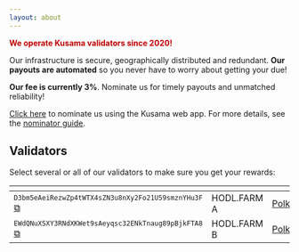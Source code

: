```yaml
---
layout: about
---
```


<span style="color:#bf0000;font-weight:bold;">We operate Kusama validators since 2020!</span>

<script src="{{ base.url | prepend: site.url }}/assets/js/clipboard-polyfill.promise.js"></script>
Our infrastructure is secure, geographically distributed and redundant. **Our payouts are automated** so you never have to worry about getting your due!

**Our fee is currently 3%**. Nominate us for timely payouts and unmatched reliability!

[Click here](https://polkadot.js.org/apps/#/staking/targets?rpc=wss%3A%2F%2Fkusama-rpc.polkadot.io&filter=%F0%9F%90%91%20HODL.FARM%20%F0%9F%90%91) to nominate us using the Kusama web app. For more details, see the [nominator guide](https://wiki.polkadot.network/docs/en/learn-nominator).

## Validators


Select several or all of our validators to make sure you get your rewards:

| <!-- --> |  <!-- --> |  <!-- -->  | <!-- --> | 
|----------|-----------|------------|----------|
| <code style="font-size:75%;">D3bm5eAeiRezwZp4tWTX4sZN3u8nXy2Fo21U59smznYHu3F</code>  <a href="#!" onclick="clipboard.writeText('D3bm5eAeiRezwZp4tWTX4sZN3u8nXy2Fo21U59smznYHu3F');">⧉</a> | HODL.FARM A | [Polkascan](https://polkascan.io/kusama/account/D3bm5eAeiRezwZp4tWTX4sZN3u8nXy2Fo21U59smznYHu3F) | [Polkadot.js](https://polkadot.js.org/apps/#/staking/query/D3bm5eAeiRezwZp4tWTX4sZN3u8nXy2Fo21U59smznYHu3F?rpc=wss%3A%2F%2Fkusama-rpc.polkadot.io) |
| <code style="font-size:75%;">EWdQNuXSXY3RNdXKWet9sAeyqsc32ENkTnaug89pBjkFTA8</code>  <a href="#!" onclick="clipboard.writeText('EWdQNuXSXY3RNdXKWet9sAeyqsc32ENkTnaug89pBjkFTA8');">⧉</a> | HODL.FARM B | [Polkascan](https://polkascan.io/kusama/account/EWdQNuXSXY3RNdXKWet9sAeyqsc32ENkTnaug89pBjkFTA8) | [Polkadot.js](https://polkadot.js.org/apps/#/staking/query/EWdQNuXSXY3RNdXKWet9sAeyqsc32ENkTnaug89pBjkFTA8?rpc=wss%3A%2F%2Fkusama-rpc.polkadot.io) |
